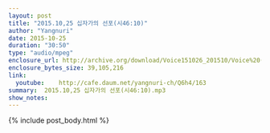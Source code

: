 ```yaml
---
layout: post
title: "2015.10,25 십자가의 선포(시46:10)"
author: "Yangnuri"
date: 2015-10-25
duration: "30:50"
type: "audio/mpeg"
enclosure_url: http://archive.org/download/Voice151026_201510/Voice%20(151026).mp3
enclosure_bytes_size: 39,105,216       
link:
  youtube:    http://cafe.daum.net/yangnuri-ch/Q6h4/163
summary:  2015.10,25 십자가의 선포(시46:10).mp3
show_notes:
---
```

{% include post_body.html %}
